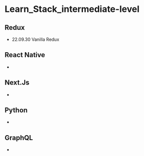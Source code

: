 # Learn_Stack_intermediate-level

## Redux
- 22.09.30 Vanilla Redux

## React Native
-

## Next.Js
-

## Python
-

## GraphQL
-
